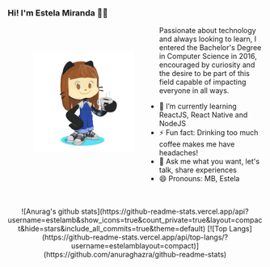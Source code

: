 ### Hi! I'm Estela Miranda 👋🏼

<img align="left" hspace="50" vspace="50" width="200" height="200" src="https://github.com/Estelamb/Estelamb/blob/master/myoctocat.png">


Passionate about technology and always looking to learn, I entered the Bachelor's Degree in Computer Science in 2016, encouraged by curiosity and the desire to be part of this field capable of impacting everyone in all ways.

- 🌱 I’m currently learning ReactJS, React Native and NodeJS
- ⚡ Fun fact: Drinking too much coffee makes me have headaches!
- 💬 Ask me what you want, let's talk, share experiences
- 😄 Pronouns: MB, Estela



<div align="center">
<br>
<br>
![Anurag's github stats](https://github-readme-stats.vercel.app/api?username=estelamb&show_icons=true&count_private=true&layout=compact&hide=stars&include_all_commits=true&theme=default)
[![Top Langs](https://github-readme-stats.vercel.app/api/top-langs/?username=estelamblayout=compact)](https://github.com/anuraghazra/github-readme-stats)

</div>

<!--
- 🔭 I’m currently working on ...
- 🌱 I’m currently learning ...
- 👯 I’m looking to collaborate on ...
- 🤔 I’m looking for help with ...
- 💬 Ask me about ...
- 📫 How to reach me: ...
- 😄 Pronouns: ...
- ⚡ Fun fact: ...
-->
